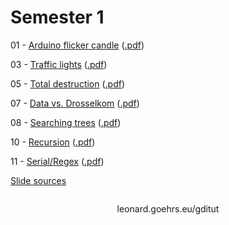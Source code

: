 Semester 1
==========

01 - [Arduino flicker candle][t1_html] ([.pdf][t1_pdf])

03 - [Traffic lights][t3_html] ([.pdf][t3_pdf])

05 - [Total destruction][t5_html] ([.pdf][t5_pdf])

07 - [Data vs. Drosselkom][t7_html] ([.pdf][t7_pdf])

08 - [Searching trees][t8_html] ([.pdf][t8_pdf])

10 - [Recursion][t10_html] ([.pdf][t10_pdf])

11 - [Serial/Regex][t11_html] ([.pdf][t11_pdf])

[Slide sources][sources]

<div style="text-align: center; margin-top: 2em;">leonard.goehrs.eu/gditut</div>

[t1_html]: 01-arduino-flicker-candle.html
[t1_pdf]: 01-arduino-flicker-candle.pdf

[t3_html]: 03-traffic-lights.html
[t3_pdf]: 03-traffic-lights.pdf

[t5_html]: 05-total-destruction.html
[t5_pdf]: 05-total-destruction.pdf

[t7_html]: 07-data-vs-drosselkom.html
[t7_pdf]: 07-data-vs-drosselkom.pdf

[t8_html]: 08-searching-trees.html
[t8_pdf]: 08-searching-trees.pdf

[t10_html]: 10-recursion.html
[t10_pdf]: 10-recursion.pdf

[t11_html]: 11-serial-io.html
[t11_pdf]: 11-serial-io.pdf


[sources]: https://github.com/hnez/GDITutorials
